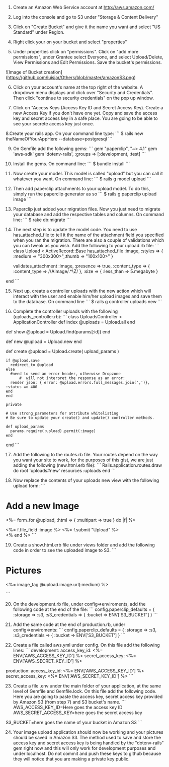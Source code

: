 1. Create an Amazon Web Service account at http://aws.amazon.com/

2. Log into the console and go to S3 under "Storage & Content Delivery"

3. Click on "Create Bucket" and give it the name you want and select "US Standard" under Region.

4. Right click your on your bucket and select "properties"

5. Under properties click on "permissions". Click on "add more permissions", under Grantee select Everyone, and select Upload/Delete, View Permissions and Edit Permissions. Save the bucket's permissions.

![Image of Bucket creation]
(https://github.com/luisjar/Others/blob/master/amazonS3.png)

6. Click on your account's name at the top right of the website. A dropdown menu displays and click over "Security and Credentials". Then click "continue to security credentials" on the pop up window.

7. Click on "Access Keys (Access Key ID and Secret Access Key). Create a new Access Key if you don't have one yet. Copy and save the access key and secret access key in a safe place. You are going to be able to see your secrete access key just once.

8.Create your rails app. On your command line type: 
´´´
$ rails new theNameOfYourAppHere --database=postgresql
´´´

9. On Gemfile add the following gems:
´´´
gem "paperclip", "~> 4.1"
gem 'aws-sdk'
gem 'dotenv-rails', :groups => [:development, :test]
´´´

10. Install the gems. On command line:
´´´
$ bundle install
´´´

11. Now create your model. This model is called "upload" but you can call it whatever you want. On command line:
´´´
$ rails g model upload
´´´

12. Then add paperclip attachments to your upload model. To do this, simply run the paperclip generator as so
´´´
$ rails g paperclip upload image
´´´

13. Paperclip just added your migration files. Now you just need to migrate your database and add the respective tables and columns. On command line:
´´´
$ rake db:migrate
´´´

14. The next step is to update the model code. You need to use has_attached_file to tell it the name of the attachment field you specified when you ran the migration. There are also a couple of validations which you can tweak as you wish. Add the following to your upload.rb file: 
´´´
class Upload < ActiveRecord::Base
	has_attached_file :image, :styles => { :medium => "300x300>",:thumb => "100x100>" }
	
	validates_attachment :image, 
			     :presence => true,
			     :content_type => { :content_type => /\Aimage\/.*\Z/ },
			     :size => { :less_than => 5.megabyte }

end
´´´

15. Next up, create a controller uploads with the new action which will interact with the user and enable him/her upload images and save them to the database. On command line
´´´
$ rails g controller uploads new
´´´

16. Complete the controller uploads with the following (uploads_controller.rb):
´´´
class UploadsController < ApplicationController
  def index
  	@uploads = Upload.all
  end

  def show
    @upload = Upload.find(params[:id])
  end  	

  def new
  	@upload = Upload.new
  end

  def create
  	@upload = Upload.create( upload_params )

  	if @upload.save
  	  redirect_to @upload
  	else
  	  #need to send an error header, otherwise Dropzone
          #  will not interpret the response as an error:
  	  render json: { error: @upload.errors.full_messages.join(',')}, :status => 400
  	end 
	end

	private

	# Use strong_parameters for attribute whitelisting
	# Be sure to update your create() and update() controller methods.

	def upload_params
	  params.require(:upload).permit(:image)
	end
end
´´´

17. Add the following to the routes.rb file. Your routes depend on the way you want your site to work, for the purposes of this gist, we are just adding the following (new.html.erb file):
´´´
Rails.application.routes.draw do
 root 'uploads#new'
 resources :uploads
end
´´´

18. Now replace the contents of your uploads new view with the following upload form:
´´´
<h1>Add a new Image</h1>
<%= form_for @upload, :html => { :multipart => true } do |f| %>
  
  <%= f.file_field :image %>
	<%= f.submit "Upload" %>  
<% end %>
´´´

19. Create a show.html.erb file under views folder and add the following code in order to see the uploaded image to S3.
´´´
<h1>Pictures</h1>
<%= image_tag @upload.image.url(:medium) %>

´´´

20. On the development.rb file, under config=>enviroments, add the following code at the end of the file:
´´´
  config.paperclip_defaults = {
  :storage => :s3,
  :s3_credentials => {
    :bucket => ENV['S3_BUCKET']
  }
´´´

21. Add the same code at the end of production.rb, under config=>enviroments:
´´´
  config.paperclip_defaults = {
  :storage => :s3,
  :s3_credentials => {
    :bucket => ENV['S3_BUCKET']
  }
´´´
22. Create a file called aws.yml under config. On this file add the following lines:
´´´
development:
  access_key_id: <%= ENV['AWS_ACCESS_KEY_ID'] %>
  secret_access_key: <%= ENV['AWS_SECRET_KEY_ID'] %>

production:
  access_key_id: <%= ENV['AWS_ACCESS_KEY_ID'] %>
  secret_access_key: <%= ENV['AWS_SECRET_KEY_ID'] %>
´´´

23. Create a file .env under the main folder of your application, at the same level of Gemfile and Gemfile.lock. On this file add the following code. Here you are going to paste the access key, secret access key provided by Amazon S3 (from step 7) and S3 bucket's name. 
´´´
AWS_ACCESS_KEY_ID=Here goes the access key ID
AWS_SECRET_ACCESS_KEY=here goes the secret access key 

S3_BUCKET=here goes the name of your bucket in Amazon S3
´´´

24. Your image upload application should now be working and your pictures should be saved in Amazon S3. The method used to save and store the access key and secret access key is being handled by the "dotenv-rails" gem right now and this will only work for development purposes and under localhost. Do not commit and push these keys to github because they will notice that you are making a private key public.







